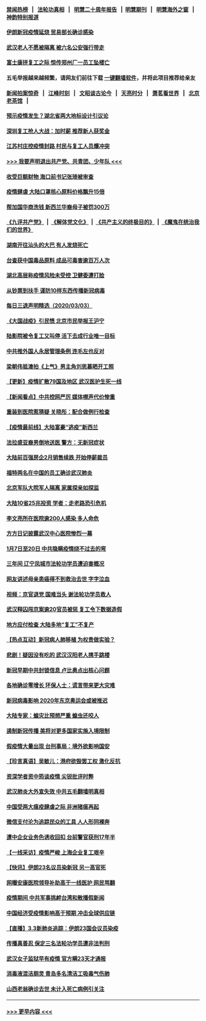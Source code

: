 #### [禁闻热榜](热点新闻.md?=0)  &nbsp;&nbsp;|&nbsp;&nbsp; [法轮功真相](https://github.com/gfw-breaker/truth/blob/master/README.md?=0) &nbsp;&nbsp;|&nbsp;&nbsp; [明慧二十周年报告](https://github.com/gfw-breaker/mh-reports/blob/master/README.md?=0) &nbsp;&nbsp;|&nbsp;&nbsp;[明慧期刊](https://github.com/gfw-breaker/mh-qikan) &nbsp;&nbsp;|&nbsp;&nbsp; [明慧海外之窗](https://github.com/gfw-breaker/mh-news/blob/master/README.md?=0) &nbsp;&nbsp;|&nbsp;&nbsp; [神韵特别报道](https://github.com/gfw-breaker/mh-news/blob/master/shenyun.md?=0)
#### [伊朗新冠疫情延烧 贸易部长确诊感染](../pages/nsc413/n11914152.md?t=03041902) 
#### [武汉老人不愿被隔离 被六名公安强行带走](../pages/nsc413/n11913927.md?t=03041902) 
#### [富士康拼复工之际 惊传郑州厂一员工坠楼亡](../pages/nsc413/n11913994.md?t=03041902) 
#### 五毛举报越来越频繁，请网友们前往下载 [一键翻墙软件](https://github.com/gfw-breaker/ssr-accounts)，并将此项目推荐给亲友
#### [新闻拍案惊奇](https://github.com/gfw-breaker/banned-news/blob/master/pages/link4.md) &nbsp;&nbsp;|&nbsp;&nbsp; [江峰时刻](https://github.com/gfw-breaker/banned-news/blob/master/pages/link4.md) &nbsp;&nbsp;|&nbsp;&nbsp; [文昭谈古论今](https://github.com/gfw-breaker/banned-news/blob/master/pages/link4.md) &nbsp;&nbsp;|&nbsp;&nbsp; [天亮时分](https://github.com/gfw-breaker/banned-news/blob/master/pages/link4.md) &nbsp;&nbsp;|&nbsp;&nbsp; [萧茗看世界](https://github.com/gfw-breaker/banned-news/blob/master/pages/link4.md) &nbsp;&nbsp;|&nbsp;&nbsp; [北京老茶馆](https://github.com/gfw-breaker/banned-news/blob/master/pages/link4.md) &nbsp;&nbsp;|&nbsp;&nbsp; 
#### [预示疫情发生？湖北省两大地标设计引议论](../pages/nsc413/n11914017.md?t=03041902) 
#### [深圳复工抢人大战：加时薪 推荐新人获奖金](../pages/nsc413/n11913665.md?t=03041902) 
#### [江苏村庄控疫情封路 村民与复工人员爆冲突](../pages/nsc413/n11913885.md?t=03041902) 
#### [>>> 我要声明退出共产党、共青团、少年队 <<<](https://github.com/begood0513/goodnews/blob/master/quit/letter.md) 
#### [收受巨额财物 海口前书记张琦被审查](../pages/nsc413/n11913773.md?t=03041902) 
#### [疫情肆虐 大陆口罩核心原料价格飘升15倍](../pages/nsc413/n11913679.md?t=03041902) 
#### [帮加国华商洗钱 新西兰华裔母子被罚300万](../pages/nsc413/n11913533.md?t=03041902) 
#### [《九评共产党》](https://github.com/begood0513/9ping.md/blob/master/README.md) &nbsp;|&nbsp; [《解体党文化》](../../../../jtdwh.md/blob/master/README.md)  &nbsp;|&nbsp; [《共产主义的终极目的》](../../../../gczydzjmd.md/blob/master/README.md) &nbsp;|&nbsp; [《魔鬼在统治我们的世界》](../../../../mgztzwmdsj.md/blob/master/README.md) 
#### [湖南开往汕头的大巴 有人发烧死亡](../pages/nsc413/n11913450.md?t=03041902) 
#### [台查获中国毒品原料 成品可毒害逾百万人次](../pages/nsc413/n11913342.md?t=03041902) 
#### [湖北高层称疫情风险未受控 卫健委遭打脸](../pages/nsc413/n11913451.md?t=03041902) 
#### [从钞票到扶手 谨防10样东西传播新冠病毒](../pages/nsc413/n11913125.md?t=03041902) 
#### [每日三退声明精选（2020/03/03）](../pages/nsc413/n11913452.md?t=03041902) 
#### [《大国战疫》引民愤 北京市民举报王沪宁](../pages/nsc413/n11913352.md?t=03041902) 
#### [陆影院被令复工又叫停 活下去成行业唯一目标](../pages/nsc413/n11913007.md?t=03041902) 
#### [中共推外国人永居管理条例 连毛左也反对](../pages/nsc413/n11913090.md?t=03041902) 
#### [梁朝伟抵澳拍《上气》男主角刘思慕晒开工照](../pages/nsc413/n11912695.md?t=03041902) 
#### [【更新】疫情扩散79国及地区 武汉医护生死一线](../pages/nsc413/n11890652.md?t=03041902) 
#### [【新闻看点】中共控网严厉 媒体噤声代价惨重](../pages/nsc413/n11912589.md?t=03041902) 
#### [重装到医院惹猜疑 关晓彤：配合做例行检查](../pages/nsc413/n11912578.md?t=03041902) 
#### [【疫情最前线】大陆富豪“逃疫”新西兰](../pages/nsc413/n11913160.md?t=03041902) 
#### [法拉盛亚裔男倒地送医  警方：无新冠症状](../pages/nsc413/n11913197.md?t=03041902) 
#### [大陆前百强房企2月销售续跌 开始停薪裁员](../pages/nsc413/n11913112.md?t=03041902) 
#### [福特两名在中国的员工确诊武汉肺炎](../pages/nsc413/n11913100.md?t=03041902) 
#### [北京军队大院军人隔离 家属探亲如探监](../pages/nsc413/n11912774.md?t=03041902) 
#### [大陆10省25兆投资 学者：走老路恐引危机](../pages/nsc413/n11912861.md?t=03041902) 
#### [李文亮所在医院逾200人感染 多人命危](../pages/nsc413/n11912562.md?t=03041902) 
#### [方方日记披露武汉中心医院惨烈一幕](../pages/nsc413/n11912911.md?t=03041902) 
#### [1月7日至20日 中共隐瞒疫情绕不过去的弯](../pages/nsc413/n11912399.md?t=03041902) 
#### [三年间 辽宁凤城市法轮功学员遭迫害概况](../pages/nsc413/n11907497.md?t=03041902) 
#### [网友讲述母亲患癌得不到救治去世 字字泣血](../pages/nsc413/n11912817.md?t=03041902) 
#### [视频：京官退党 国难当头 谢法轮功学员救人](../pages/nsc413/n11912613.md?t=03041902) 
#### [武汉释囚闯京案逾20官员被惩 复工令下数据造假](../pages/nsc413/n11912743.md?t=03041902) 
#### [地方应付检查 大陆多地“复工”不复产](../pages/nsc413/n11912479.md?t=03041902) 
#### [【热点互动】新冠病人肺移植 为权贵做实验？](../pages/nsc413/n11912699.md?t=03041902) 
#### [悲剧！疑因没有吃的 武汉汉阳老人携手跳楼](../pages/nsc413/n11912579.md?t=03041902) 
#### [新冠早期中共封锁信息 卢比奥点出核心问题](../pages/nsc413/n11912630.md?t=03041902) 
#### [各地确诊零增长 环保人士：谎言带来更大灾难](../pages/nsc413/n11912514.md?t=03041902) 
#### [新冠病毒影响 2020年东京奥运会或被推迟](../pages/nsc413/n11912440.md?t=03041902) 
#### [大陆专家：蝗灾比预想严重 蝗虫还咬人](../pages/nsc413/n11912487.md?t=03041902) 
#### [遏制新冠传播 美将对更多国家实施入境限制](../pages/nsc413/n11912521.md?t=03041902) 
#### [假疫情大量出现 台刑事局：境外欲影响国安](../pages/nsc413/n11911718.md?t=03041902) 
#### [【珍言真语】吴敏儿：港府欲毁罢工权 激化反抗](../pages/nsc413/n11912457.md?t=03041902) 
#### [资深学者资中筠谈疫情 尖锐批评时弊](../pages/nsc413/n11912414.md?t=03041902) 
#### [武汉肺炎大外宣失效 中共五毛翻墙明真相](../pages/nsc413/n11912096.md?t=03041902) 
#### [中国受两大瘟疫肆虐之际 非洲猪瘟再起](../pages/nsc413/n11912256.md?t=03041902) 
#### [微信支付沦为追踪民众的工具 人人形同裸奔](../pages/nsc413/n11912341.md?t=03041902) 
#### [遭中企女业务色诱收回扣 台前警官获刑17年半](../pages/nsc413/n11912243.md?t=03041902) 
#### [【一线采访】疫情严峻 上海企业复工艰辛](../pages/nsc413/n11912239.md?t=03041902) 
#### [【快讯】伊朗23名议员染新冠 另一高官死](../pages/nsc413/n11912252.md?t=03041902) 
#### [网曝安康医院领导补助高于一线医护 网民骂翻](../pages/nsc413/n11911713.md?t=03041902) 
#### [疫情期间 中共军事挑衅台湾和散播假新闻](../pages/nsc413/n11912211.md?t=03041902) 
#### [中国经济受疫情影响高于预期 冲击全球供应链](../pages/nsc413/n11912207.md?t=03041902) 
#### [【直播】3.3新肺炎追踪：伊朗23国会议员染疫](../pages/nsc413/n11912059.md?t=03041902) 
#### [传播真善忍 保定三名法轮功学员遭非法判刑](../pages/nsc413/n11910148.md?t=03041902) 
#### [武汉女子监狱早有疫情 官方瞒23天才通报](../pages/nsc413/n11911717.md?t=03041902) 
#### [消毒液混洁厕灵 青岛多名清洁工吸毒气伤肺](../pages/nsc413/n11911923.md?t=03041902) 
#### [山西老翁确诊去世 未计入死亡病例引关注](../pages/nsc413/n11911802.md?t=03041902) 

----
#### [ >>> 更早内容 <<< ](../indexes/nsc413-earlier.md)
